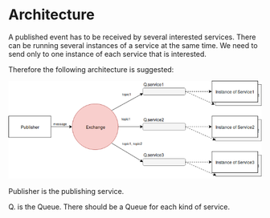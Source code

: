 # Architecture

A published event has to be received by several interested services.
There can be running several instances of a service at the same time.
We need to send only to one instance of each service that is interested.

Therefore the following architecture is suggested:


![Architekturdiagramm](assets/architecture.png)


Publisher is the publishing service.

Q. is the Queue. There should be a Queue for each kind of service.
